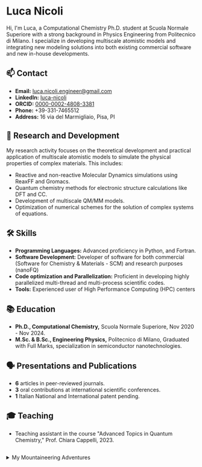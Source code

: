 # Luca Nicoli

Hi, I'm Luca, a Computational Chemistry Ph.D. student at Scuola Normale Superiore with a strong background in Physics Engineering from Politecnico di Milano. 
I specialize in developing multiscale atomistic models and integrating new modeling solutions into both existing commercial software and new in-house developments.

## 📫 Contact

- **Email:** luca.nicoli.engineer@gmail.com
- **LinkedIn:** [luca-nicoli](http://www.linkedin.com/in/luca-nicoli)
- **ORCID:** [0000-0002-4808-3381](https://orcid.org/0000-0002-4808-3381)
- **Phone:** +39-331-7465512
- **Address:** 16 via del Marmigliaio, Pisa, PI

## 🔬 Research and Development

My research activity focuses on the theoretical development and practical application of multiscale atomistic models to simulate the physical properties of complex materials. 
This includes:

- Reactive and non-reactive Molecular Dynamics simulations using ReaxFF and Gromacs.
- Quantum chemistry methods for electronic structure calculations like DFT and CC.
- Development of multiscale QM/MM models.
- Optimization of numerical schemes for the solution of complex systems of equations.

## 🛠 Skills

- **Programming Languages:** Advanced proficiency in Python, and Fortran.
- **Software Development:** Developer of software for both commercial (Software for Chemistry & Materials - SCM) and research purposes (nanoFQ)
- **Code optimization and Parallelization:** Proficient in developing highly parallelized multi-thread and multi-process scientific codes.
- **Tools:** Experienced user of High Performance Computing (HPC) centers

## 📚 Education

- **Ph.D., Computational Chemistry,** Scuola Normale Superiore, Nov 2020 - Nov 2024.
- **M.Sc. & B.Sc., Engineering Physics,** Politecnico di Milano, Graduated with Full Marks, specialization in semiconductor nanotechnologies.

## 🗣️ Presentations and Publications

- **6** articles in peer-reviewed journals.
- **3** oral contributions at international scientific conferences.
- **1** Italian National and International patent pending.

## 🎓 Teaching

- Teaching assistant in the course "Advanced Topics in Quantum Chemistry," Prof. Chiara Cappelli, 2023.

##

<details>
  <summary> My Mountaineering Adventures</summary>
  <br><br>
  Ok all this was quite boring
  Outside of my professional life, I am a passionate alpinist with more than 60 alpine climbs on record. 
  The mountains help me put life's problems into perspective and face them in a calm and pragmatic way.

### My Climbing Adventures
Below are some photos from my climbs:
<div>
    <img src="https://github.com/nicoli-luca/nicoli-luca/blob/main/images/IMG_20230713_192947_840.jpg" width="300", alt="On the summit of the Dent du Geant on the Mont Blanc Massif, 4013 slm">
  <div style="text-align: center;"> On the summit of the Dent du Geant 
   on the Mont Blanc Massif, 4013 slm (2023)</div>
</div>
<br><br>
<div>
    <img src="https://github.com/nicoli-luca/nicoli-luca/blob/main/images/IMG-20220724-WA0060.jpg" width="300", alt="">
  <div style="text-align: center;"> Me climbing one of the central pitches of the great north face of the Pizzo d'Uccello (2022)</div>
</div>
<br><br>
<div>
    <img src="https://github.com/nicoli-luca/nicoli-luca/blob/main/images/20240216_102812(1).jpg" width="300", alt="">
  <div style="text-align: center;">On the second pitch of the "Sword of Damocles" ice waterfall</div>
</div>
